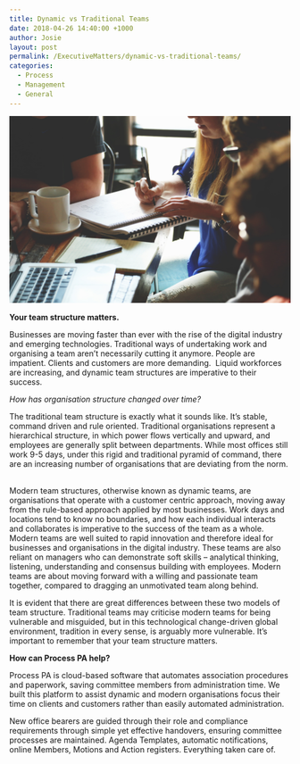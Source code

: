 ```yaml
---
title: Dynamic vs Traditional Teams
date: 2018-04-26 14:40:00 +1000
author: Josie
layout: post
permalink: /ExecutiveMatters/dynamic-vs-traditional-teams/
categories:
  - Process
  - Management
  - General
---
```


![](/uploads/advice-advise-advisor-7096.jpg)

**Your team structure matters.**

Businesses are moving faster than ever with the rise of the digital industry and emerging technologies. Traditional ways of undertaking work and organising a team aren’t necessarily cutting it anymore. People are impatient. Clients and customers are more demanding.&nbsp; Liquid workforces are increasing, and dynamic team structures are imperative to their success.

*How has organisation structure changed over time?*

The traditional team structure is exactly what it sounds like. It’s stable, command driven and rule oriented. Traditional organisations represent a hierarchical structure, in which power flows vertically and upward, and employees are generally split between departments. While most offices still work 9-5 days, under this rigid and traditional pyramid of command, there are an increasing number of organisations that are deviating from the norm. &nbsp;

Modern team structures, otherwise known as dynamic teams, are organisations that operate with a customer centric approach, moving away from the rule-based approach applied by most businesses. Work days and locations tend to know no boundaries, and how each individual interacts and collaborates is imperative to the success of the team as a whole. Modern teams are well suited to rapid innovation and therefore ideal for businesses and organisations in the digital industry. These teams are also reliant on managers who can demonstrate soft skills – analytical thinking, listening, understanding and consensus building with employees. Modern teams are about moving forward with a willing and passionate team together, compared to dragging an unmotivated team along behind.

It is evident that there are great differences between these two models of team structure. Traditional teams may criticise modern teams for being vulnerable and misguided, but in this technological change-driven global environment, tradition in every sense, is arguably more vulnerable. It’s important to remember that your team structure matters.

**How can Process PA help?&nbsp;**

Process PA is cloud-based software that automates association procedures and paperwork, saving committee members from administration time. We built this platform to assist dynamic and modern organisations focus their time on clients and customers rather than easily automated administration.

New office bearers are guided through their role and compliance requirements through simple yet effective handovers, ensuring committee processes are maintained. Agenda Templates, automatic notifications, online Members, Motions and Action registers. Everything taken care of. &nbsp; &nbsp; &nbsp; &nbsp; &nbsp; &nbsp; &nbsp;&nbsp;&nbsp;